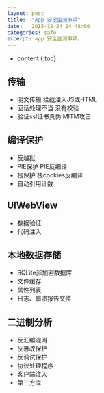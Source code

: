 ```yaml
---
layout: post
title:  "App 安全监测事项"
date:   2015-12-24 14:48:00
categories: safe
excerpt: app 安全监测事项。
---
```


* content
{:toc}

## 传输
- 明文传输 拦截注入JS或HTML
- 回话处理不当 没有校验
- 验证ssl证书真伪 MITM攻击

## 编译保护
- 反越狱
- PIE保护 PIE反编译
- 栈保护 栈cookies反编译
- 自动引用计数

## UIWebView
- 数据验证
- 代码注入

## 本地数据存储
- SQLite非加密数据库
- 文件缓存
- 属性列表
- 日志、崩溃报告文件

## 二进制分析
- 反汇编混淆
- 反篡改保护
- 反调试保护
- 协议处理程序
- 客户端注入
- 第三方库

